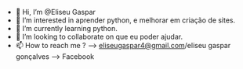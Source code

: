 - 👋 Hi, I’m @Eliseu Gaspar
- 👀 I’m interested in  aprender python, e melhorar em criação de sites.
- 🌱 I’m currently learning  python.
- 💞️ I’m looking to collaborate on  que  eu poder ajudar.
- 📫 How to reach me ? --> eliseugaspar4@gmail.com/eliseu gaspar gonçalves --> Facebook

<!---
EliseuGaspar/EliseuGaspar is a ✨ special ✨ repository because its `README.md` (this file) appears on your GitHub profile.
You can click the Preview link to take a look at your changes.
--->
